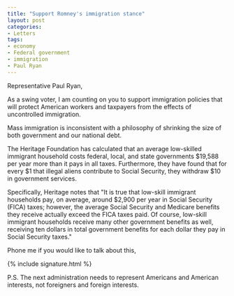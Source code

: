 ```yaml
---
title: "Support Romney's immigration stance"
layout: post
categories:
- Letters
tags:
- economy
- Federal government
- immigration
- Paul Ryan
---
```


Representative Paul Ryan,

As a swing voter, I am counting on you to support immigration policies that will protect American workers and taxpayers from the effects of uncontrolled immigration.

Mass immigration is inconsistent with a philosophy of shrinking the size of both government and our national debt.

The Heritage Foundation has calculated that an average low-skilled immigrant household costs federal, local, and state governments $19,588 per year more than it pays in all taxes. Furthermore, they have found that for every $1 that illegal aliens contribute to Social Security, they withdraw $10 in government services.

Specifically, Heritage notes that "It is true that low-skill immigrant households pay, on average, around $2,900 per year in Social Security (FICA) taxes; however, the average Social Security and Medicare benefits they receive actually exceed the FICA taxes paid. Of course, low-skill immigrant households receive many other government benefits as well, receiving ten dollars in total government benefits for each dollar they pay in Social Security taxes."

Phone me if you would like to talk about this,

{% include signature.html %}

P.S. The next administration needs to represent Americans and American interests, not foreigners and foreign interests.